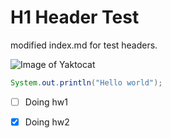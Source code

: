 # H1 Header Test

modified index.md for test headers.

![Image of Yaktocat](https://octodex.github.com/images/yaktocat.png)

``` java
System.out.println("Hello world");
```

- [ ] Doing hw1
- [x] Doing hw2

